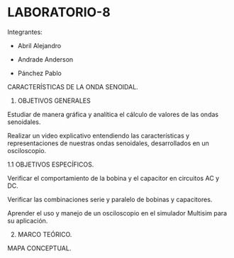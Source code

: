 # LABORATORIO-8

Integrantes:

- Abril Alejandro

- Andrade Anderson

- Pánchez Pablo

CARACTERÍSTICAS DE LA ONDA SENOIDAL.

1. OBJETIVOS GENERALES

Estudiar de manera gráfica y analítica el cálculo de valores de las ondas senoidales.

Realizar un video explicativo entendiendo las características y representaciones de nuestras ondas senoidales, desarrollados en un osciloscopio.

1.1 OBJETIVOS ESPECÍFICOS.

Verificar el comportamiento de la bobina y el capacitor en circuitos AC y DC.

Verificar las combinaciones serie y paralelo de bobinas y capacitores.

Aprender el uso y manejo de un osciloscopio en el simulador Multisim para su aplicación.

2. MARCO TEÓRICO.

MAPA CONCEPTUAL.

















































